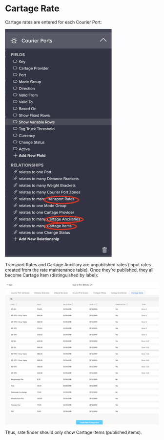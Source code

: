 # Cartage Rate

Cartage rates are entered for each Courier Port:

![](../.gitbook/assets/image%20%2810%29.png)

Transport Rates and Cartage Ancillary are unpublished rates \(input rates created from the rate maintenance table\). Once they’re published, they all become Cartage Item \(distinguished by label\):  


![](../.gitbook/assets/image%20%283%29.png)

Thus, rate finder should only show Cartage Items \(published items\).

